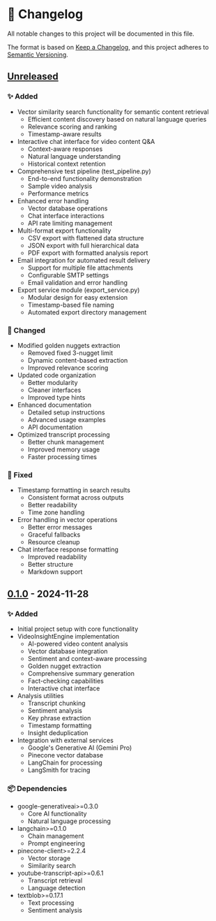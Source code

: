 # 📝 Changelog

All notable changes to this project will be documented in this file.

The format is based on [Keep a Changelog](https://keepachangelog.com/en/1.0.0/),
and this project adheres to [Semantic Versioning](https://semver.org/spec/v2.0.0.html).

## [Unreleased]

### ✨ Added
- Vector similarity search functionality for semantic content retrieval
  - Efficient content discovery based on natural language queries
  - Relevance scoring and ranking
  - Timestamp-aware results
- Interactive chat interface for video content Q&A
  - Context-aware responses
  - Natural language understanding
  - Historical context retention
- Comprehensive test pipeline (test_pipeline.py)
  - End-to-end functionality demonstration
  - Sample video analysis
  - Performance metrics
- Enhanced error handling
  - Vector database operations
  - Chat interface interactions
  - API rate limiting management
- Multi-format export functionality
  - CSV export with flattened data structure
  - JSON export with full hierarchical data
  - PDF export with formatted analysis report
- Email integration for automated result delivery
  - Support for multiple file attachments
  - Configurable SMTP settings
  - Email validation and error handling
- Export service module (export_service.py)
  - Modular design for easy extension
  - Timestamp-based file naming
  - Automated export directory management

### 🔄 Changed
- Modified golden nuggets extraction
  - Removed fixed 3-nugget limit
  - Dynamic content-based extraction
  - Improved relevance scoring
- Updated code organization
  - Better modularity
  - Cleaner interfaces
  - Improved type hints
- Enhanced documentation
  - Detailed setup instructions
  - Advanced usage examples
  - API documentation
- Optimized transcript processing
  - Better chunk management
  - Improved memory usage
  - Faster processing times

### 🐛 Fixed
- Timestamp formatting in search results
  - Consistent format across outputs
  - Better readability
  - Time zone handling
- Error handling in vector operations
  - Better error messages
  - Graceful fallbacks
  - Resource cleanup
- Chat interface response formatting
  - Improved readability
  - Better structure
  - Markdown support

## [0.1.0] - 2024-11-28

### ✨ Added
- Initial project setup with core functionality
- VideoInsightEngine implementation
  - AI-powered video content analysis
  - Vector database integration
  - Sentiment and context-aware processing
  - Golden nugget extraction
  - Comprehensive summary generation
  - Fact-checking capabilities
  - Interactive chat interface
- Analysis utilities
  - Transcript chunking
  - Sentiment analysis
  - Key phrase extraction
  - Timestamp formatting
  - Insight deduplication
- Integration with external services
  - Google's Generative AI (Gemini Pro)
  - Pinecone vector database
  - LangChain for processing
  - LangSmith for tracing

### 📦 Dependencies
- google-generativeai>=0.3.0
  - Core AI functionality
  - Natural language processing
- langchain>=0.1.0
  - Chain management
  - Prompt engineering
- pinecone-client>=2.2.4
  - Vector storage
  - Similarity search
- youtube-transcript-api>=0.6.1
  - Transcript retrieval
  - Language detection
- textblob>=0.17.1
  - Text processing
  - Sentiment analysis

[Unreleased]: https://github.com/UncleTony78/Youtube-Transcript-Analyzer-Langchain/compare/v0.1.0...HEAD
[0.1.0]: https://github.com/UncleTony78/Youtube-Transcript-Analyzer-Langchain/releases/tag/v0.1.0
